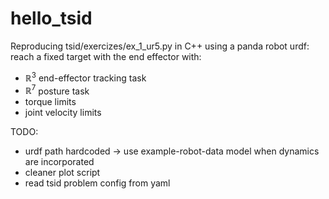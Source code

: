 # hello_tsid

Reproducing tsid/exercizes/ex_1_ur5.py in C++ using a panda robot urdf:
reach a fixed target with the end effector with:  
- $\mathbb{R}^3$ end-effector tracking task
- $\mathbb{R}^7$ posture task
- torque limits
- joint velocity limits

TODO:
- urdf path hardcoded -> use example-robot-data model when dynamics are incorporated
- cleaner plot script
- read tsid problem config from yaml